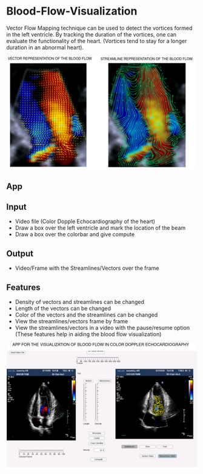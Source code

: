 # Blood-Flow-Visualization
Vector Flow Mapping technique can be used to detect the vortices formed in the left ventricle. By tracking the duration of the vortices, one can evaluate the functionality of the heart. (Vortices tend to stay for a longer duration in an abnormal heart).  


![VFM eg](VFMexamples.png)

## App ##
## Input ##
* Video file (Color Dopple Echocardiography of the heart)
* Draw a box over the left ventricle and mark the location of the beam
* Draw a box over the colorbar and give compute
## Output ##
* Video/Frame with the Streamlines/Vectors over the frame
## Features ##
* Density of vectors and streamlines can be changed
* Length of the vectors can be changed
* Color of the vectors and the streamlines can be changed
* View the streamlines/vectors frame by frame
* View the streamlines/vectors in a video with the pause/resume option
(These features help in aiding the blood flow visualization)


![appVFM](appVFM.png)
